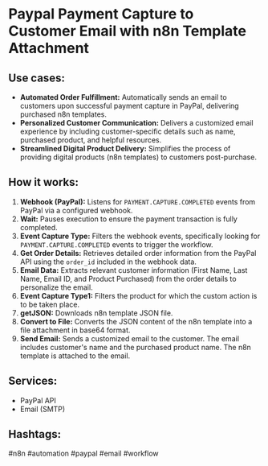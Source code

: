 # Paypal Payment Capture to Customer Email with n8n Template Attachment

## Use cases:

-   **Automated Order Fulfillment:** Automatically sends an email to customers upon successful payment capture in PayPal, delivering purchased n8n templates.
-   **Personalized Customer Communication:** Delivers a customized email experience by including customer-specific details such as name, purchased product, and helpful resources.
-   **Streamlined Digital Product Delivery:** Simplifies the process of providing digital products (n8n templates) to customers post-purchase.

## How it works:

1.  **Webhook (PayPal):** Listens for `PAYMENT.CAPTURE.COMPLETED` events from PayPal via a configured webhook.
2.  **Wait:** Pauses execution to ensure the payment transaction is fully completed.
3.  **Event Capture Type:** Filters the webhook events, specifically looking for `PAYMENT.CAPTURE.COMPLETED` events to trigger the workflow.
4.  **Get Order Details:** Retrieves detailed order information from the PayPal API using the `order_id` included in the webhook data.
5.  **Email Data:** Extracts relevant customer information (First Name, Last Name, Email ID, and Product Purchased) from the order details to personalize the email.
6.  **Event Capture Type1:** Filters the product for which the custom action is to be taken place.
7.  **getJSON:** Downloads n8n template JSON file.
8.  **Convert to File:** Converts the JSON content of the n8n template into a file attachment in base64 format.
9.  **Send Email:** Sends a customized email to the customer.  The email includes customer's name and the purchased product name. The n8n template is attached to the email.

## Services:

-   PayPal API
-   Email (SMTP)

## Hashtags:

#n8n #automation #paypal #email #workflow
